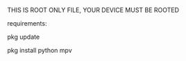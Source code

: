 THIS IS ROOT ONLY FILE, YOUR DEVICE MUST BE ROOTED


requirements:

pkg update

pkg install python mpv
